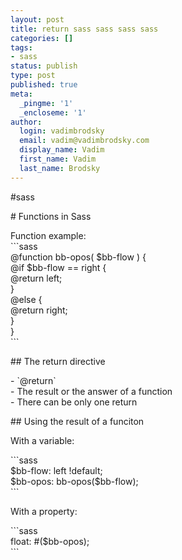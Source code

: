```yaml
---
layout: post
title: return sass sass sass sass
categories: []
tags:
- sass
status: publish
type: post
published: true
meta:
  _pingme: '1'
  _encloseme: '1'
author:
  login: vadimbrodsky
  email: vadim@vadimbrodsky.com
  display_name: Vadim
  first_name: Vadim
  last_name: Brodsky
---
```

<p>#sass</p>
<p># Functions in Sass</p>
<p>Function example:<br />
```sass<br />
@function bb-opos( $bb-flow ) {<br />
    @if $bb-flow == right {<br />
        @return left;<br />
    }<br />
    @else {<br />
        @return right;<br />
    }<br />
}<br />
```</p>
<p>## The return directive</p>
<p>- `@return`<br />
- The result or the answer of a function<br />
- There can be only one return</p>
<p>## Using the result of a funciton</p>
<p>With a variable:</p>
<p>```sass<br />
$bb-flow: left !default;<br />
$bb-opos: bb-opos($bb-flow);<br />
```</p>
<p>With a property:</p>
<p>```sass<br />
float: #($bb-opos);<br />
```</p>
